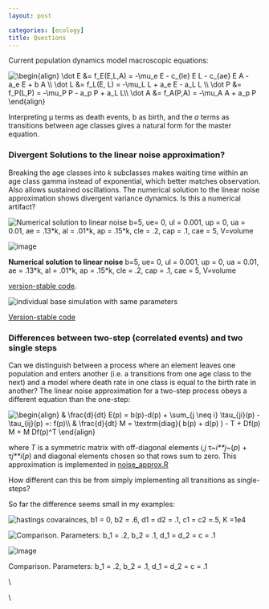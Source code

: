 ```yaml
---
layout: post

categories: [ecology]
title: Questions
---
```







 








Current population dynamics model macroscopic equations:

![ \\begin{align} \\dot E &= f\_E(E,L,A) = -\\mu\_e E - c\_{le} E L -
c\_{ae} E A - a\_e E + b A \\\\ \\dot L &= f\_L(E, L) = -\\mu\_L L +
a\_e E - a\_L L \\\\ \\dot P &= f\_P(L,P) = -\\mu\_P P - a\_p P + a\_L
L\\\\ \\dot A &= f\_A(P,A) = -\\mu\_A A + a\_p P \\end{align}
](http://openwetware.org/images/math/1/c/2/1c26a2c6740e377965fa6e85d41e3f33.png)

Interpreting μ terms as death events, b as birth, and the *a* terms as
transitions between age classes gives a natural form for the master
equation.

### Divergent Solutions to the linear noise approximation?

Breaking the age classes into *k* subclasses makes waiting time within
an age class gamma instead of exponential, which better matches
observation. Also allows sustained oscillations. The numerical solution
to the linear noise approximation shows divergent variance dynamics. Is
this a numerical artifact?

![Numerical solution to linear noise b=5, ue= 0, ul = 0.001, up = 0, ua
= 0.01, ae = .13\*k, al = .01\*k, ap = .15\*k, cle = .2, cap = .1, cae =
5,
V=volume](http://openwetware.org/images/thumb/e/eb/Oscillate_noise2.png/500px-Oscillate_noise2.png)

![image](/skins/common/images/magnify-clip.png)

**Numerical solution to linear noise** b=5, ue= 0, ul = 0.001, up = 0,
ua = 0.01, ae = .13\*k, al = .01\*k, ap = .15\*k, cle = .2, cap = .1,
cae = 5, V=volume

[version-stable
code](http://github.com/cboettig/structured-populations/blob/0af18d6f4b63ef63ced376f0c73cec16b83c66b5/R/gamma_beetles.R "http://github.com/cboettig/structured-populations/blob/0af18d6f4b63ef63ced376f0c73cec16b83c66b5/R/gamma_beetles.R").

![individual base simulation with same
parameters](http://openwetware.org/images/a/a9/Ibm_gamma.png)

[Version-stable
code](http://github.com/cboettig/structured-populations/blob/c361d07025b038c3d435018b751a6858c71f89c7/R/ind_based_models.R "http://github.com/cboettig/structured-populations/blob/c361d07025b038c3d435018b751a6858c71f89c7/R/ind_based_models.R")

### Differences between two-step (correlated events) and two single steps

Can we distinguish between a process where an element leaves one
population and enters another (i.e. a transitions from one age class to
the next) and a model where death rate in one class is equal to the
birth rate in another? The linear noise approximation for a two-step
process obeys a different equation than the one-step:

![ \\begin{align} & \\frac{d}{dt} E(p) = b(p)-d(p) + \\sum\_{j \\neq i}
\\tau\_{ji}(p) - \\tau\_{ij}(p) =: f(p)\\\\ & \\frac{d}{dt} M =
\\textrm{diag}( b(p) + d(p) ) - T + Df(p) M + M Df(p)\^T \\end{align}
](http://openwetware.org/images/math/5/e/b/5eb413fd88e12c41c39cf48c811fc71a.png)

where *T* is a symmetric matrix with off-diagonal elements *i,j*
τ~*i**j*~(*p*) + τ*j**i*(*p*) and diagonal elements chosen so that rows
sum to zero. This approximation is implemented in
[noise\_approx.R](http://github.com/cboettig/structured-populations/blob/master/R/noise_approx.R "http://github.com/cboettig/structured-populations/blob/master/R/noise_approx.R")

How different can this be from simply implementing all transitions as
single-steps?

So far the difference seems small in my examples:

![hastings covarainces, b1 = 0, b2 = .6, d1 = d2 = .1, c1 = c2 =.5, K
=1e4](http://openwetware.org/images/thumb/e/e8/Crowley_covariance.png/400px-Crowley_covariance.png)

![Comparison. Parameters: b\_1 = .2, b\_2 = .1, d\_1 = d\_2 = c =
.1](http://openwetware.org/images/thumb/2/26/Fixed_2.png/400px-Fixed_2.png)

![image](/skins/common/images/magnify-clip.png)

Comparison. Parameters: b\_1 = .2, b\_2 = .1, d\_1 = d\_2 = c = .1

\

\

